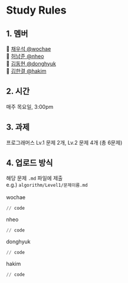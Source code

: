 # Study Rules
## 1. 멤버
🐥 [채우석 @wochae](https://github.com/wochae) <br>
🐰 [허남준 @nheo](https://github.com/pearpearB) <br>
🐰 [김동현 @donghyuk](https://github.com/pearpearB) <br>
🐻 [김한결 @hakim](https://github.com/KimDae-hyun)
## 2. 시간
매주 목요일, 3:00pm
## 3. 과제
프로그래머스 Lv.1 문제 2개, Lv.2 문제 4개 (총 6문제)
## 4. 업로드 방식
해당 문제 `.md` 파일에 제출<br>
e.g.) `algorithm/Level1/문제이름.md`<br><br>
wochae
```py
// code
```
nheo
```py
// code
```
donghyuk
```py
// code
```
hakim
```py
// code
```
